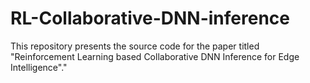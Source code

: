 # RL-Collaborative-DNN-inference
This repository presents the source code for the paper titled "Reinforcement Learning based Collaborative DNN Inference for Edge Intelligence"."
